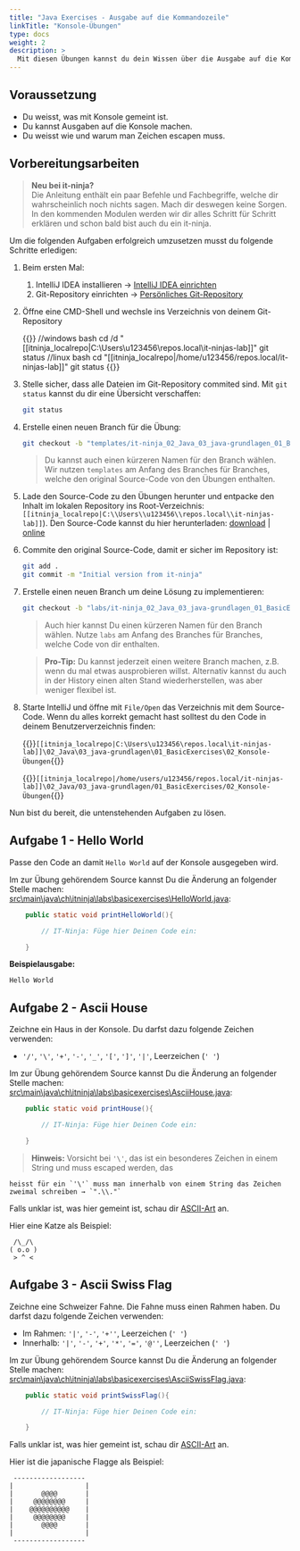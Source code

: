 ```yaml
---
title: "Java Exercises - Ausgabe auf die Kommandozeile"
linkTitle: "Konsole-Übungen"
type: docs
weight: 2
description: >
  Mit diesen Übungen kannst du dein Wissen über die Ausgabe auf die Kommandozeile (Konsole) vertiefen.
---
```


<!--suppress CheckEmptyScriptTag -->

## Voraussetzung

- Du weisst, was mit Konsole gemeint ist.
- Du kannst Ausgaben auf die Konsole machen.
- Du weisst wie und warum man Zeichen escapen muss.

## Vorbereitungsarbeiten

> **Neu bei it-ninja?**  
>  Die Anleitung enthält ein paar Befehle und Fachbegriffe, welche dir wahrscheinlich noch nichts sagen. Mach dir deswegen keine Sorgen. In den kommenden Modulen werden wir dir alles Schritt für Schritt erklären und schon bald bist auch du ein it-ninja.

Um die folgenden Aufgaben erfolgreich umzusetzen musst du folgende Schritte erledigen:

1. Beim ersten Mal:

   1. IntelliJ IDEA installieren -> [IntelliJ IDEA einrichten](/docs/02_java/02_intellij-einrichten/)
   2. Git-Repository einrichten -> [Persönliches Git-Repository](/docs/01_tools/02_personal-bitbucket/)

2. Öffne eine CMD-Shell und wechsle ins Verzeichnis von deinem Git-Repository

   {{<codeblock os="windows" lang="bash">}}
   //windows bash
   cd /d "[[itninja_localrepo|C:\Users\u123456\repos.local\it-ninjas-lab]]"
   git status
   //linux bash
   cd "[[itninja_localrepo|/home/u123456/repos.local/it-ninjas-lab]]"
   git status
   {{</codeblock>}}

3. Stelle sicher, dass alle Dateien im Git-Repository commited sind. Mit `git status` kannst du dir eine Übersicht verschaffen:

   ```bash
   git status
   ```

4. Erstelle einen neuen Branch für die Übung:

   ```bash
   git checkout -b "templates/it-ninja_02_Java_03_java-grundlagen_01_BasicExercises_02_Konsole-Übungen"
   ```

   > Du kannst auch einen kürzeren Namen für den Branch wählen. Wir nutzen `templates` am Anfang des Branches für Branches, welche den original Source-Code von den Übungen enthalten.

5. Lade den Source-Code zu den Übungen herunter und entpacke den Inhalt im lokalen Repository ins Root-Verzeichnis: `[[itninja_localrepo|C:\\Users\\u123456\\repos.local\\it-ninjas-lab]]`). Den Source-Code kannst du hier herunterladen: [download](./it-ninja_02_Java_03_java-grundlagen_01_BasicExercises_02_Konsole-Übungen.zip) | [online](./source/)

6. Commite den original Source-Code, damit er sicher im Repository ist:

   ```bash
   git add .
   git commit -m "Initial version from it-ninja"
   ```

7. Erstelle einen neuen Branch um deine Lösung zu implementieren:

   ```bash
   git checkout -b "labs/it-ninja_02_Java_03_java-grundlagen_01_BasicExercises_02_Konsole-Übungen"
   ```

   > Auch hier kannst Du einen kürzeren Namen für den Branch wählen. Nutze `labs` am Anfang des Branches für Branches, welche Code von dir enthalten.

   > **Pro-Tip:** Du kannst jederzeit einen weitere Branch machen, z.B. wenn du mal etwas ausprobieren willst. Alternativ kannst du auch in der History einen alten Stand wiederherstellen, was aber weniger flexibel ist.

8. Starte IntelliJ und öffne mit `File/Open` das Verzeichnis mit dem Source-Code. Wenn du alles korrekt gemacht hast solltest du den Code in deinem Benutzerverzeichnis finden:

   {{<windows>}}`[[itninja_localrepo|C:\Users\u123456\repos.local\it-ninjas-lab]]\02_Java\03_java-grundlagen\01_BasicExercises\02_Konsole-Übungen`{{</windows>}}

   {{<linux>}}`[[itninja_localrepo|/home/users/u123456/repos.local/it-ninjas-lab]]\02_Java/03_java-grundlagen/01_BasicExercises/02_Konsole-Übungen`{{</linux>}}

Nun bist du bereit, die untenstehenden Aufgaben zu lösen.

## Aufgabe 1 - Hello World

Passe den Code an damit `Hello World` auf der Konsole ausgegeben wird.

Im zur Übung gehörendem Source kannst Du die Änderung an folgender Stelle machen:  
[src\main\java\ch\itninja\labs\basicexercises\HelloWorld.java](./source/#src-main-java-ch-itninja-labs-basicexercises-helloworld-java):

```java
    public static void printHelloWorld(){

        // IT-Ninja: Füge hier Deinen Code ein:

    }
```

**Beispielausgabe:**

```console
Hello World
```

## Aufgabe 2 - Ascii House

Zeichne ein Haus in der Konsole. Du darfst dazu folgende Zeichen verwenden:

- `'/'`, `'\'`, `'+'`, `'-'`, `'_'`, `'['`, `']'`, `'|'`, Leerzeichen (`' '`)

Im zur Übung gehörendem Source kannst Du die Änderung an folgender Stelle machen:  
[src\main\java\ch\itninja\labs\basicexercises\AsciiHouse.java](./source/#src-main-java-ch-itninja-labs-basicexercises-asciihouse-java):

```java
    public static void printHouse(){

        // IT-Ninja: Füge hier Deinen Code ein:

    }
```

> **Hinweis:** Vorsicht bei `'\'`, das ist ein besonderes Zeichen in einem String und muss escaped werden, das

    heisst für ein `'\'` muss man innerhalb von einem String das Zeichen zweimal schreiben → `".\\."`

Falls unklar ist, was hier gemeint ist, schau dir [ASCII-Art](https://de.wikipedia.org/wiki/ASCII-Art) an.

Hier eine Katze als Beispiel:

```console
 /\_/\
( o.o )
 > ^ <
```

## Aufgabe 3 - Ascii Swiss Flag

Zeichne eine Schweizer Fahne. Die Fahne muss einen Rahmen haben. Du darfst dazu
folgende Zeichen verwenden:

- Im Rahmen: `'|'`, `'-'`, `'+''`, Leerzeichen (`' '`)
- Innerhalb: `'|'`, `'-'`, `'+'`, `'*'`, `'='`, `'@''`, Leerzeichen (`' '`)

Im zur Übung gehörendem Source kannst Du die Änderung an folgender Stelle machen:  
[src\main\java\ch\itninja\labs\basicexercises\AsciiSwissFlag.java](./source/#src-main-java-ch-itninja-labs-basicexercises-asciiswissflag-java):

```java
    public static void printSwissFlag(){

        // IT-Ninja: Füge hier Deinen Code ein:

    }
```

Falls unklar ist, was hier gemeint ist, schau dir [ASCII-Art](https://de.wikipedia.org/wiki/ASCII-Art) an.

Hier ist die japanische Flagge als Beispiel:

```console
 ------------------
|                  |
|       @@@@       |
|     @@@@@@@@     |
|    @@@@@@@@@@    |
|     @@@@@@@@     |
|       @@@@       |
|                  |
 ------------------
```
